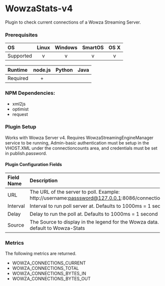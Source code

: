 # WowzaStats-v4
Plugin to check current connections of a Wowza Streaming Server.

### Prerequisites

|     OS    | Linux | Windows | SmartOS | OS X |
|:----------|:-----:|:-------:|:-------:|:----:|
| Supported |   v   |    v    |    v    |  v   |


|  Runtime | node.js | Python | Java |
|:---------|:-------:|:------:|:----:|
| Required |    +    |        |      |

### NPM Dependencies:
* xml2js
* optimist
* request

### Plugin Setup
Works with Wowza Server v4. Requires WowzaStreamingEngineManager service to be running, Admin-basic authentication must be setup in the VHOST.XML under the connectioncounts area, and credentials must be set in publish.password.  

#### Plugin Configuration Fields

|Field Name |Description                                                                                           |
|:----------|:-----------------------------------------------------------------------------------------------------|
|URL        |The URL of the server to poll. Example:  http://username:passsword@127.0.0.1:8086/connectioncounts    |
|Interval   |Interval to run poll server at.  Defaults to 1000ms = 1 second                                        |
|Delay      |Delay to run the poll at.  Defaults to 1000ms = 1 second                                              |
|Source     |The Source to display in the legend for the Wowza data.  It will default to Wowza-Stats               |


### Metrics
The following metrics are returned. 
 * WOWZA_CONNECTIONS_CURRENT
 * WOWZA_CONNECTIONS_TOTAL
 * WOWZA_CONNECTIONS_BYTES_IN
 * WOWZA_CONNECTIONS_BYTES_OUT
